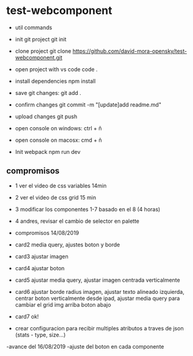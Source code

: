 # test-webcomponent



- util commands



- init git project
git init

- clone project
git clone https://github.com/david-mora-opensky/test-webcomponent.git

- open project with vs code
code .

- install dependencies
npm install

- save git changes:
git add .

- confirm changes
git commit -m "[update]add readme.md"

- upload changes
git push

- open console on windows:
ctrl + ñ

- open console on macosx:
cmd + ñ

- Init webpack 
npm run dev

## compromisos

- 1 ver el video de css variables 14min
- 2 ver el video de css grid 15 min
- 3 modificar los componentes 1-7 basado en el 8 (4 horas)
- 4 andres, revisar el cambio de selector en palette

- compromisos 14/08/2019
- card2  media query, ajustes boton y borde
- card3 ajustar imagen
- card4 ajustar boton
- card5 ajustar media query, ajustar imagen centrada verticalmente
- card6 ajustar borde radius imagen, ajustar texto alineado izquierda, centrar boton verticalmente desde ipad, ajustar media query para cambiar el grid img arriba boton abajo
- card7 ok!

- crear configuracion para recibir multiples atributos a traves de json (stats - type, size...)

-avance del 16/08/2019
-ajuste del boton en cada componente


